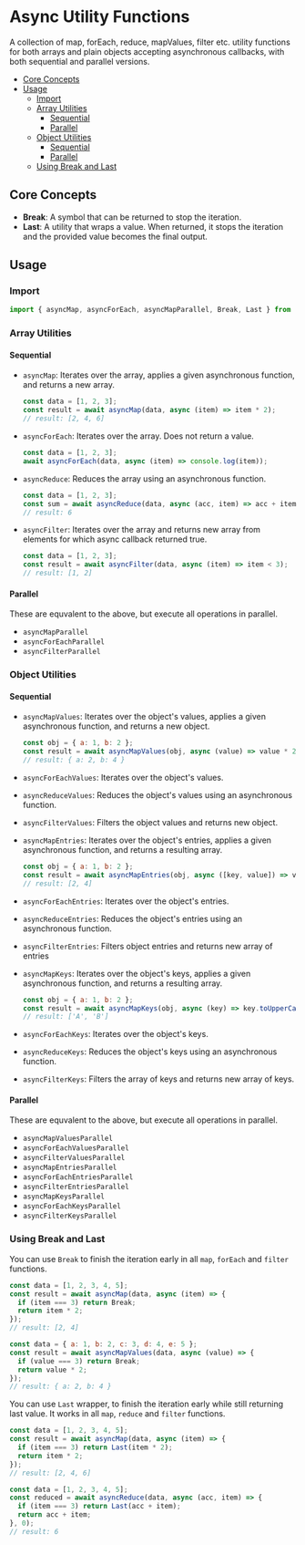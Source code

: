 # Async Utility Functions

A collection of map, forEach, reduce, mapValues, filter etc. utility functions for both arrays and plain objects accepting asynchronous callbacks, with both sequential and parallel versions.

* [Core Concepts](#core-concepts)
* [Usage](#usage)
  * [Import](#import)
  * [Array Utilities](#array-utilities)
    * [Sequential](#sequential)
    * [Parallel](#parallel)
  * [Object Utilities](#object-utilities)
    * [Sequential](#sequential-1)
    * [Parallel](#parallel-1)
  * [Using Break and Last](#using-break-and-last)

## Core Concepts

- **Break**: A symbol that can be returned to stop the iteration.
- **Last**: A utility that wraps a value. When returned, it stops the iteration and the provided value becomes the final output.

## Usage
### Import
```javascript
import { asyncMap, asyncForEach, asyncMapParallel, Break, Last } from './asyncCollections';
```

### Array Utilities

#### Sequential

- `asyncMap`: Iterates over the array, applies a given asynchronous function, and returns a new array.
    ```javascript
    const data = [1, 2, 3];
    const result = await asyncMap(data, async (item) => item * 2);
    // result: [2, 4, 6]
    ```

- `asyncForEach`: Iterates over the array. Does not return a value.
    ```javascript
    const data = [1, 2, 3];
    await asyncForEach(data, async (item) => console.log(item));
    ```

- `asyncReduce`: Reduces the array using an asynchronous function.
    ```javascript
    const data = [1, 2, 3];
    const sum = await asyncReduce(data, async (acc, item) => acc + item, 0);
    // result: 6
    ```
- `asyncFilter`: Iterates over the array and returns new array from elements for which async callback returned true.
   ```javascript
   const data = [1, 2, 3];
   const result = await asyncFilter(data, async (item) => item < 3);
   // result: [1, 2]
   ```


#### Parallel
These are equvalent to the above, but execute all operations in parallel.
- `asyncMapParallel`
- `asyncForEachParallel`
- `asyncFilterParallel`

### Object Utilities

#### Sequential

- `asyncMapValues`: Iterates over the object's values, applies a given asynchronous function, and returns a new object.
    ```javascript
    const obj = { a: 1, b: 2 };
    const result = await asyncMapValues(obj, async (value) => value * 2);
    // result: { a: 2, b: 4 }
    ```

- `asyncForEachValues`: Iterates over the object's values.
- `asyncReduceValues`: Reduces the object's values using an asynchronous function.
- `asyncFilterValues`: Filters the object values and returns new object.
- `asyncMapEntries`: Iterates over the object's entries, applies a given asynchronous function, and returns a resulting array.
    ```javascript
    const obj = { a: 1, b: 2 };
    const result = await asyncMapEntries(obj, async ([key, value]) => value * 2);
    // result: [2, 4]
    ```
- `asyncForEachEntries`: Iterates over the object's entries.
- `asyncReduceEntries`: Reduces the object's entries using an asynchronous function.
- `asyncFilterEntries`: Filters object entries and returns new array of entries
- `asyncMapKeys`: Iterates over the object's keys, applies a given asynchronous function, and returns a resulting array.
    ```javascript
    const obj = { a: 1, b: 2 };
    const result = await asyncMapKeys(obj, async (key) => key.toUpperCase());
    // result: ['A', 'B']
    ```
- `asyncForEachKeys`: Iterates over the object's keys.
- `asyncReduceKeys`: Reduces the object's keys using an asynchronous function.
- `asyncFilterKeys`: Filters the array of keys and returns new array of keys.

#### Parallel
These are equvalent to the above, but execute all operations in parallel.
- `asyncMapValuesParallel`
- `asyncForEachValuesParallel`
- `asyncFilterValuesParallel`
- `asyncMapEntriesParallel`
- `asyncForEachEntriesParallel`
- `asyncFilterEntriesParallel`
- `asyncMapKeysParallel`
- `asyncForEachKeysParallel`
- `asyncFilterKeysParallel`

### Using Break and Last
You can use `Break` to finish the iteration early in all `map`, `forEach` and `filter` functions.

```javascript
const data = [1, 2, 3, 4, 5];
const result = await asyncMap(data, async (item) => {
  if (item === 3) return Break;
  return item * 2;
});
// result: [2, 4]
```

```javascript
const data = { a: 1, b: 2, c: 3, d: 4, e: 5 };
const result = await asyncMapValues(data, async (value) => {
  if (value === 3) return Break;
  return value * 2;
});
// result: { a: 2, b: 4 }
```

You can use `Last` wrapper, to finish the iteration early while still returning last value. It works in all `map`, `reduce` and `filter` functions.

```javascript
const data = [1, 2, 3, 4, 5];
const result = await asyncMap(data, async (item) => {
  if (item === 3) return Last(item * 2);
  return item * 2;
});
// result: [2, 4, 6]
```

```javascript
const data = [1, 2, 3, 4, 5];
const reduced = await asyncReduce(data, async (acc, item) => {
  if (item === 3) return Last(acc + item);
  return acc + item;
}, 0);
// result: 6
```

